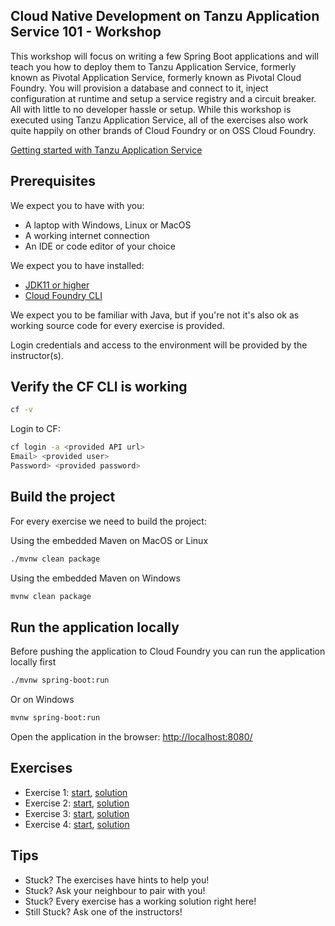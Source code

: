 ## Cloud Native Development on Tanzu Application Service 101 - Workshop
This workshop will focus on writing a few Spring Boot applications and will teach you how to deploy them to Tanzu Application Service, formerly known as Pivotal Application Service, formerly known as Pivotal Cloud Foundry. You will provision a database and connect to it, inject configuration at runtime and setup a service registry and a circuit breaker. All with little to no developer hassle or setup. While this workshop is executed using Tanzu Application Service, all of the exercises also work quite happily on other brands of Cloud Foundry or on OSS Cloud Foundry.

[Getting started with Tanzu Application Service](https://tanzu.vmware.com/tutorials/getting-started)


## Prerequisites

We expect you to have with you:

* A laptop with Windows, Linux or MacOS
* A working internet connection
* An IDE or code editor of your choice

We expect you to have installed:

* [JDK11 or higher](https://adoptopenjdk.net/?variant=openjdk11&jvmVariant=hotspot)
* [Cloud Foundry CLI](https://docs.run.pivotal.io/cf-cli/install-go-cli.html)

We expect you to be familiar with Java, but if you're not it's also ok as working source code for every exercise is provided.

Login credentials and access to the environment will be provided by the instructor(s).


## Verify the CF CLI is working

```bash
cf -v
```

Login to CF:

```bash
cf login -a <provided API url>
Email> <provided user>
Password> <provided password>
```


## Build the project

For every exercise we need to build the project: 

Using the embedded Maven on MacOS or Linux

```bash
./mvnw clean package
```

Using the embedded Maven on Windows

```bash
mvnw clean package
```

## Run the application locally

Before pushing the application to Cloud Foundry you can run the application locally first

```bash
./mvnw spring-boot:run
```

Or on Windows

```bash
mvnw spring-boot:run
```

Open the application in the browser: [http://localhost:8080/](http://localhost:8080/)


## Exercises

* Exercise 1: [start](exercises/exercise-1-start.md), [solution](exercises/exercise-1-solution.md)
* Exercise 2: [start](exercises/exercise-2-start.md), [solution](exercises/exercise-2-solution.md)
* Exercise 3: [start](exercises/exercise-3-start.md), [solution](exercises/exercise-3-solution.md)
* Exercise 4: [start](exercises/exercise-4-start.md), [solution](exercises/exercise-4-solution.md)


## Tips

* Stuck? The exercises have hints to help you!
* Stuck? Ask your neighbour to pair with you!
* Stuck? Every exercise has a working solution right here!
* Still Stuck? Ask one of the instructors!
